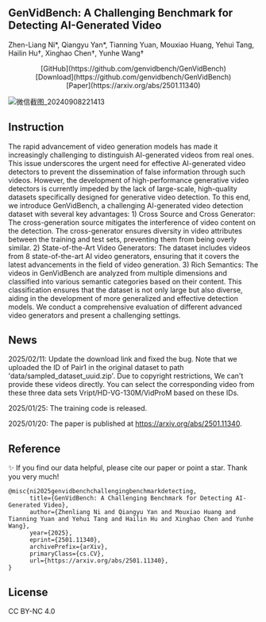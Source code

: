 GenVidBench: A Challenging Benchmark for Detecting AI-Generated Video
---
Zhen-Liang Ni\*, Qiangyu Yan\*, Tianning Yuan, Mouxiao Huang, Yehui Tang, Hailin Hu†, Xinghao Chen†, Yunhe Wang†

<div align="center"> [GitHub](https://github.com/genvidbench/GenVidBench) </div>
<div align="center"> [Download](https://github.com/genvidbench/GenVidBench) </div>    
<div align="center"> [Paper](https://arxiv.org/abs/2501.11340) </div>


![微信截图_20240908221413](https://github.com/user-attachments/assets/8e34a3fe-5dfa-4424-8657-7290d5a0248a)

Instruction
---
The rapid advancement of video generation models has made it increasingly challenging to distinguish AI-generated videos from real ones. This issue underscores the urgent need for effective AI-generated video detectors to prevent the dissemination of false information through such videos. However, the development of high-performance generative video detectors is currently impeded by the lack of large-scale, high-quality datasets specifically designed for generative video detection. To this end, we introduce GenVidBench, a challenging AI-generated video detection dataset with several key advantages: 1) Cross Source and Cross Generator: The cross-generation source mitigates the interference of video content on the detection. The cross-generator ensures diversity in video attributes between the training and test sets, preventing them from being overly similar. 2) State-of-the-Art Video Generators: The dataset includes videos from 8 state-of-the-art AI video generators, ensuring that it covers the latest advancements in the field of video generation. 3) Rich Semantics: The videos in GenVidBench are analyzed from multiple dimensions and classified into various semantic categories based on their content. This classification ensures that the dataset is not only large but also diverse, aiding in the development of more generalized and effective detection models. We conduct a comprehensive evaluation of different advanced video generators and present a challenging settings.

News
---
2025/02/11: Update the download link and fixed the bug. Note that we uploaded the ID of Pair1 in the original dataset to path 'data/sampled_dataset_uuid.zip'. Due to copyright restrictions, We can't provide these videos directly. You can select the corresponding video from these three data sets Vript/HD-VG-130M/VidProM based on these IDs. 

2025/01/25: The training code is released.

2025/01/20: The paper is published at https://arxiv.org/abs/2501.11340.

Reference
---
✨ If you find our data helpful, please cite our paper or point a star. Thank you very much!
```
@misc{ni2025genvidbenchchallengingbenchmarkdetecting,
      title={GenVidBench: A Challenging Benchmark for Detecting AI-Generated Video}, 
      author={Zhenliang Ni and Qiangyu Yan and Mouxiao Huang and Tianning Yuan and Yehui Tang and Hailin Hu and Xinghao Chen and Yunhe Wang},
      year={2025},
      eprint={2501.11340},
      archivePrefix={arXiv},
      primaryClass={cs.CV},
      url={https://arxiv.org/abs/2501.11340}, 
}
```

License
---
CC BY-NC 4.0
